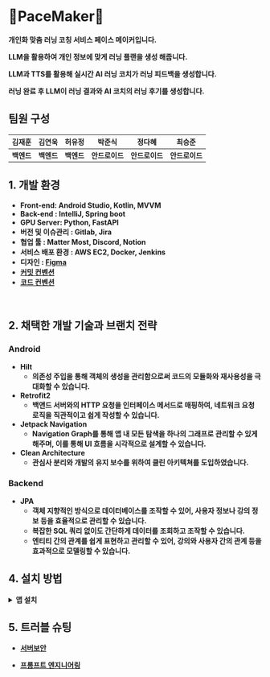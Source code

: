 # 🏃PaceMaker🏃

<b> 개인화 맞춤 러닝 코칭 서비스 페이스 메이커입니다.

<b> LLM을 활용하여 개인 정보에 맞게 러닝 플랜을 생성 해줍니다.

<b> LLM과 TTS를 활용해 실시간 AI 러닝 코치가 러닝 피드백을 생성합니다.

<b> 러닝 완료 후 LLM이 러닝 결과와 AI 코치의 러닝 후기를 생성합니다.

## 팀원 구성

<div align="center">

|               **김재훈**                |                 **김연욱**                 |                 **허유정**                  |               **박준식**                |                **정다혜**                |                 **최승준**                 |
|:------------------------------------:|:---------------------------------------:|:----------------------------------------:|:------------------------------------:|:-------------------------------------:|:---------------------------------------:|
|                <b>백엔드                |                 <b>백엔드                  |                  <b>백엔드                  |               <b>안드로이드               |               <b>안드로이드                |                <b>안드로이드                 
</div>


## 1. 개발 환경

- Front-end: Android Studio, Kotlin, MVVM
- Back-end : IntelliJ, Spring boot
- GPU Server: Python, FastAPI
- 버전 및 이슈관리 : Gitlab, Jira
- 협업 툴 : Matter Most, Discord, Notion
- 서비스 배포 환경 : AWS EC2, Docker, Jenkins
- 디자인 : [Figma](https://www.figma.com/design/sMLjgI5OwHFt8tIS5ZyDBD/Yoga-Navi?node-id=0-1&t=nj03qnrp0J5vai0o-0)
- [커밋 컨벤션](https://aluminum-timpani-a63.notion.site/a1fab9b04fb24b3ebaf4034745971f3d?pvs=74)
- [코드 컨벤션](https://google.github.io/styleguide/javaguide.html)
<br>

## 2. 채택한 개발 기술과 브랜치 전략

### Android

- Hilt
	- 의존성 주입을 통해 객체의 생성을 관리함으로써 코드의 모듈화와 재사용성을 극대화할 수 있습니다.
- Retrofit2
	- 백앤드 서버와의 HTTP 요청을 인터페이스 메서드로 매핑하여, 네트워크 요청 로직을 직관적이고 쉽게 작성할 수 있습니다.
- Jetpack Navigation
	- Navigation Graph를 통해 앱 내 모든 탐색을 하나의 그래프로 관리할 수 있게 해주며, 이를 통해 UI 흐름을 시각적으로 설계할 수 있습니다.
- Clean Architecture
	- 관심사 분리와 개발의 유지 보수를 위하여 클린 아키텍쳐를 도입하였습니다.


### Backend

 - JPA 
    - 객체 지향적인 방식으로 데이터베이스를 조작할 수 있어, 사용자 정보나 강의 정보 등을 효율적으로 관리할 수 있습니다.
    - 복잡한 SQL 쿼리 없이도 간단하게 데이터를 조회하고 조작할 수 있습니다.
    - 엔티티 간의 관계를 쉽게 표현하고 관리할 수 있어, 강의와 사용자 간의 관계 등을 효과적으로 모델링할 수 있습니다.

## 4. 설치 방법

<details>
<summary>앱 설치</summary>


### 모바일 앱 설치
1. 모바일에서 위의 파일을 다운받고, 압축을 해제해 주세요.
    - 예시
          
        ![title](/image/install_app_1.png)
        ![title](/image/install_app_2.png)

2. app-debug.apk 파일을 설치해 주세요.
    - 예시
          
        ![title](/image/install_app_3.png) 
        ![title](/image/install_app_4.png) 
        
3. 설치가 완료된 후 앱의 모든 권한을 허용합니다. 권한은 총 2개 입니다.
    - 예시
          
        ![title](/image/install_app_5.png) 
        ![title](/image/install_app_6.png) 
        
4. 구글 로그인 후 앱을 사용할 수 있습니다.
    - 예시
          
        ![title](/image/install_app_7.png) 
        ![title](/image/install_app_8.png) 
        

### 워치 앱 설치

1. 모바일에서 위의 파일을 다운받고, 압축을 해제합니다.
    - 예시
          
        ![title](/image/install_watch_1.png) 
        ![title](/image/install_watch_2.png) 
        
2. 그 후 아래 링크를 따라 워치와 폰을 연결하고,  wath-debug.apk를 설치해 주세요.
    [워치 앱 설치](https://menofpassion.tistory.com/332)
    
3. 설치가 완료된 후 앱의 모든 권한을 허용합니다. 권한은 총 4개 입니다.
    - 예시
          
        ![title](/image/install_watch_3.png) 
        ![title](/image/install_watch_4.png) 
        ![title](/image/install_watch_5.png) 
        ![title](/image/install_watch_6.png) 
        ![title](/image/install_watch_7.png) 
        ![title](/image/install_watch_8.png) 
        ![title](/image/install_watch_9.png) 

### 주의 사항
1. 실시간 러닝은 워치와 모바일이 서로 연결되어있지 않으면 실행이 되지 않습니다.
2. 반드시 모든 권한이 있어야 실시간 러닝이 정상적으로 동작합니다.
3. 헬스 커넥트의 경우 권한 재설정이 필요하시면 마이페이지의 권한 설정에서 하실 수 있습니다.
4. 긴 시간(현재는 30분까지) 사용하면 워치에서 ANR이 발생할 수 있습니다.
5. 워치 화면이 어두워지면(AOD) 센서 데이터가 수집되지 않습니다. 기본적으로는 손으로 워치 화면을 덮지 않으면 항상 화면이 켜지는 것으로 설정되어 있습니다. 혹시 워치 화면이 어두워지면 앱을 왼쪽에서 오른쪽으로 슬라이드(뒤로 가기) 하여 종료한 후 재 실행하시면 됩니다.

</details>


## 5. 트러블 슈팅

- [서버보안](https://aluminum-timpani-a63.notion.site/b4014a88311f42d882789f39422f3ef3?pvs=74)

- [프롬프트 엔지니어링](https://aluminum-timpani-a63.notion.site/e67849e6e25445ec9f8633f867fcfa0b?pvs=74)


